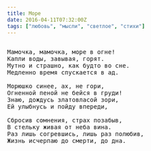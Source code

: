 ```yaml
---
title: Море
date: 2016-04-11T07:32:00Z
tags: ["любовь", "мысли", "светлое", "стихи"]
---
```


<pre>

Мамочка, мамочка, море в огне!
Капли воды, завывая, горят.
Мутно и страшно, как будто во сне.
Медленно время спускается в ад.

Морюшко синее, ах, не гори,
Огненной пеной не бейся в груди!
Знаю, дождусь златовласой зори,
Ей улыбнусь и пойду впереди,

Сбросив сомнения, страх позабыв,
В стельку живая от неба вина.
Раз лишь согревшись, лишь раз полюбив,
Жизнь исчерпаю до смерти, до дна.

￼

</pre>